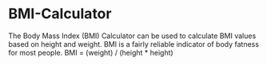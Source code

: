 # BMI-Calculator
The Body Mass Index (BMI) Calculator can be used to calculate BMI values based on height and weight. BMI is a fairly reliable indicator of body fatness for most people. BMI = (weight) / (height * height)
